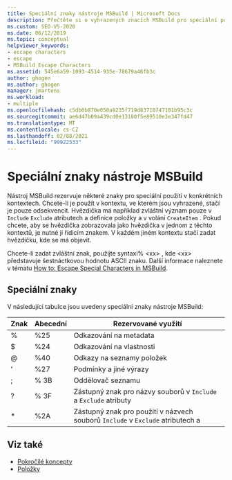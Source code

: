 ```yaml
---
title: Speciální znaky nástroje MSBuild | Microsoft Docs
description: Přečtěte si o vyhrazených znacích MSBuild pro speciální použití v konkrétních kontextech a kdy a jak tyto znaky vyřídí.
ms.custom: SEO-VS-2020
ms.date: 06/12/2019
ms.topic: conceptual
helpviewer_keywords:
- escape characters
- escape
- MSBuild Escape Characters
ms.assetid: 545e6a59-1093-4514-935e-78679a46fb3c
author: ghogen
ms.author: ghogen
manager: jmartens
ms.workload:
- multiple
ms.openlocfilehash: c5db0b870e050a9235f719d83710747101b95c3c
ms.sourcegitcommit: ae6d47b09a439cd0e13180f5e89510e3e347fd47
ms.translationtype: MT
ms.contentlocale: cs-CZ
ms.lasthandoff: 02/08/2021
ms.locfileid: "99922533"
---
```

# <a name="msbuild-special-characters"></a>Speciální znaky nástroje MSBuild

Nástroj MSBuild rezervuje některé znaky pro speciální použití v konkrétních kontextech. Chcete-li je použít v kontextu, ve kterém jsou vyhrazené, stačí je pouze odsekvencit. Hvězdička má například zvláštní význam pouze v `Include` `Exclude` atributech a definice položky a v volání `CreateItem` . Pokud chcete, aby se hvězdička zobrazovala jako hvězdička v jednom z těchto kontextů, je nutné ji řídicím znakem. V každém jiném kontextu stačí zadat hvězdičku, kde se má objevit.

 Chcete-li zadat zvláštní znak, použijte syntaxi% \<xx> , kde \<xx> představuje šestnáctkovou hodnotu ASCII znaku. Další informace naleznete v tématu [How to: Escape Special Characters in MSBuild](../msbuild/how-to-escape-special-characters-in-msbuild.md).

## <a name="special-characters"></a>Speciální znaky

 V následující tabulce jsou uvedeny speciální znaky nástroje MSBuild:

|**Znak**|**Abecední**|**Rezervované využití**|
|-------------------|---------------|------------------------|
|%|%25|Odkazování na metadata|
|$|%24|Odkazování na vlastnosti|
|@|%40|Odkazy na seznamy položek|
|'|%27|Podmínky a jiné výrazy|
|;|% 3B|Oddělovač seznamu|
|?|% 3F|Zástupný znak pro názvy souborů v `Include` a `Exclude` atributy|
|*|%2A|Zástupný znak pro použití v názvech souborů `Include` v `Exclude` atributech a|

## <a name="see-also"></a>Viz také

- [Pokročilé koncepty](../msbuild/msbuild-advanced-concepts.md)
- [Položky](../msbuild/msbuild-items.md)
